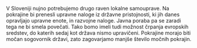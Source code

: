 V Sloveniji nujno potrebujemo drugo raven lokalne samouprave. Na pokrajine bi prenesli upravne naloge iz državne pristojnosti, ki jih danes opravljajo upravne enote, in razvojne naloge. Javna poraba pa se zaradi tega ne bi smela povečati. Tako bomo imeli tudi možnost črpanja evropskih sredstev, do katerih sedaj kot država nismo upravičeni. Pokrajine morajo biti močan sogovornik državi, zato zagovarjamo manjše število močnih pokrajin.
